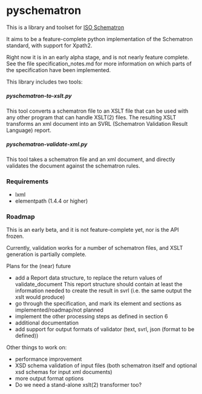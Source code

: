 # pyschematron

This is a library and toolset for [ISO Schematron](https://http://schematron.com/)

It aims to be a feature-complete python implementation of the Schematron standard, with support for Xpath2.

Right now it is in an early alpha stage, and is not nearly feature complete. See the file specification_notes.md for more information on which parts of the specification have been implemented.

This library includes two tools:

##### pyschematron-to-xslt.py

This tool converts a schematron file to an XSLT file that can be used with any other program that can handle XSLT(2) files. The resulting XSLT transforms an xml document into an SVRL (Schematron Validation Result Language) report.

##### pyschematron-validate-xml.py

This tool takes a schematron file and an xml document, and directly validates the document against the schematron rules.


### Requirements

- lxml
- elementpath (1.4.4 or higher)

### Roadmap

This is an early beta, and it is not feature-complete yet, nor is the API frozen.

Currently, validation works for a number of schematron files, and XSLT generation is partially complete.

Plans for the (near) future

- add a Report data structure, to replace the return values of validate_document
  This report structure should contain at least the information needed to create the result in svrl (i.e. the same output the xslt would produce)
- go through the specification, and mark its element and sections as implemented/roadmap/not planned
- implement the other processing steps as defined in section 6
- additional documentation
- add support for output formats of validator (text, svrl, json (format to be defined))

Other things to work on:
- performance improvement
- XSD schema validation of input files (both schematron itself and optional xsd schemas for input xml documents) 
- more output format options
- Do we need a stand-alone xslt(2) transformer too?